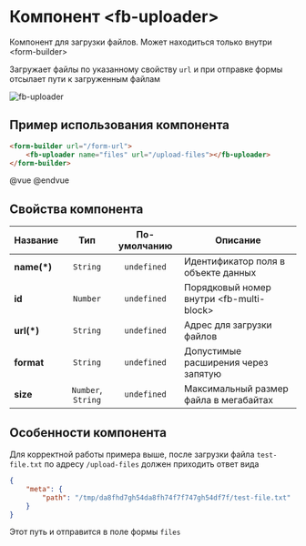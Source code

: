 # Компонент &lt;fb-uploader&gt;

Компонент для загрузки файлов. Может находиться только внутри &lt;form-builder&gt;

Загружает файлы по указанному свойству `url` и при отправке формы отсылает пути к загруженным файлам

![fb-uploader](/assets/awema-pl/wiki/docs/fb-uploader.gif)

## Пример использования компонента

```html
<form-builder url="/form-url">
    <fb-uploader name="files" url="/upload-files"></fb-uploader>
</form-builder>
```
@vue
<form-builder url="/form-url">
    <fb-uploader name="files" url="/upload-files"></fb-uploader>
</form-builder>
@endvue


## Свойства компонента

| Название            | Тип                | По-умолчанию        | Описание                                          |
|---------------------|:------------------:|:-------------------:|---------------------------------------------------|
| **name(*)**         | `String`           | `undefined`         | Идентификатор поля в объекте данных               |
| **id**              | `Number`           | `undefined`         | Порядковый номер внутри &lt;fb-multi-block&gt;    |
| **url(*)**          | `String`           | `undefined`         | Адрес для загрузки файлов                         |
| **format**          | `String`           | `undefined`         | Допустимые расширения через запятую               |
| **size**            | `Number`, `String` | `undefined`         | Максимальный размер файла в мегабайтах            |


## Особенности компонента

Для корректной работы примера выше, после загрузки файла `test-file.txt` по адресу `/upload-files` должен приходить ответ вида

```json
{
    "meta": {
        "path": "/tmp/da8fhd7gh54da8fh74f7f747gh54df7f/test-file.txt"
    }
}
```

Этот путь и отправится в поле формы `files`